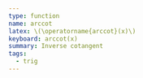 ```yaml
---
type: function
name: arccot
latex: \(\operatorname{arccot}(x)\)
keyboard: arccot(x)
summary: Inverse cotangent
tags:
  - trig
---
```

